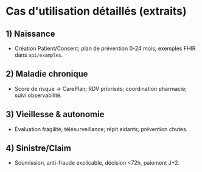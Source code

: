 # Cas d'utilisation détaillés (extraits)

## 1) Naissance
- Création Patient/Consent; plan de prévention 0-24 mois; exemples FHIR dans `api/examples`.

## 2) Maladie chronique
- Score de risque → CarePlan; RDV priorisés; coordination pharmacie; suivi observabilité.

## 3) Vieillesse & autonomie
- Évaluation fragilité; télésurveillance; répit aidants; prévention chutes.

## 4) Sinistre/Claim
- Soumission, anti-fraude explicable, décision <72h, paiement J+2.
